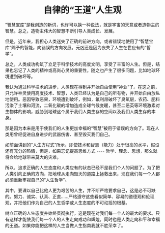 <h1 align=center>自律的“王道”人生观</h1>

“智慧宝库”是我创造的新词，也许可以换一种说法，就是宇宙的天意或者造物主的智慧。总之，造物主伟大的智慧不断引导人类成长、发展。

但是，近年来，我担心人类迷失了正确的前进方向，或者错误地使用了“智慧宝库”赐予的智能，向错误的方向发展。元凶还是因为丧失了人生在世应有的“哲学”。

总之，人类成功构筑了立足于科学技术的高度文明，享受了丰富的人生。但是，结果也忘记了人类的精神或高尚心灵的重要性。随之也产生了很多问题，比如地球环境遭到破坏等。

我认为通过科学技术的进步，人类现在得到并开始自由使用“神业”了。在这之前，只允许神灵使用高度技术、智慧，人类已经认为是自己的所有物，并开始自由放纵地使用。恶因导致恶果，环境遭到破坏，例如，氟利昂破坏了臭氧层，农药、肥料污染了土壤和河流，二氧化碳的增加造成全球气候变暖，甚至二恶英等环境激素对生物体的影响，威胁到地球这个属于我们人类生存的空间以及我们人类生存的本身。

那是因为本来是用于使我们的人生更加幸福的“智慧”被用于错误的方向了。现在人类用曾经促进自身进步的武器伤害、甚至毁灭我们自己。

如前面讲到的“人生方程式”所示，即使技术和智慧（能力）处于很高的水平，假设还有充分的热情，但是，如果忘记提高思维方式 ---- 哲学、理念、思想，那么就将会给地球带来莫大的灾难。

所以，追求正确的人生态度和人类应有的状态已经不是我们个人的问题了。为了把人类引向正确的方向，把地球从走向毁灭的道路上拯救出来，现在我们每一个人都必须重新审视自己的“人生哲学”。

其中，要课以自己比他人更为艰苦的人生，并不断严格要求自己，这是必不可缺的。努力、诚实、认真、正直……严格遵守这些看似简单、容易的道德观和伦理观，并把他们作为自己的人生哲学或人生态度的不可动摇的根基。

树立正确的人生态度并始终贯彻执行，这是现在对我们每一个人的最大的要求。只有这样才能使我们每一个人的人生走向成功和辉煌，同时也是人类走向和平和幸福的王道。如果你能把这样的人生当做人生指南我就不胜荣幸了。

